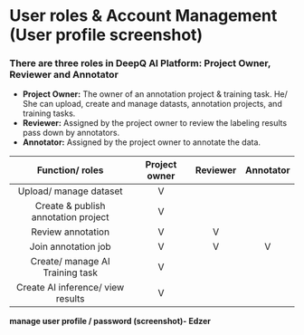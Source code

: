 # User roles & Account Management \(User profile screenshot\)

### There are three roles in DeepQ AI Platform: Project Owner, Reviewer and Annotator

* **Project Owner:** The owner of an annotation project & training task. He/ She can upload, create and manage datasts, annotation projects, and training tasks.
* **Reviewer:** Assigned by the project owner to review the labeling results pass down by annotators.
* **Annotator:** Assigned by the project owner to annotate the data. 



| Function/ roles | Project owner | Reviewer | Annotator |
| :---: | :---: | :---: | :---: |
| Upload/ manage dataset | V |  |  |
| Create & publish annotation project  | V |  |  |
| Review annotation  | V | V |  |
| Join annotation job | V | V | V |
| Create/ manage AI Training task | V |  |  |
| Create AI inference/ view results | V |  |  |

**manage user profile / password \(screenshot\)- Edzer**



